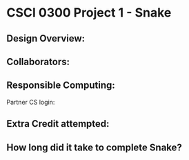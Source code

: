 CSCI 0300 Project 1 - Snake
===========================

## Design Overview:

## Collaborators:

## Responsible Computing:

Partner CS login:

## Extra Credit attempted:

## How long did it take to complete Snake?

<!-- Enter an approximate number of hours that you spent actively working on the project. -->
